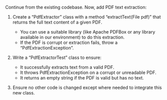 Continue from the existing codebase. Now, add PDF text extraction:

1. Create a “PdfExtractor” class with a method “extractText(File pdf)” that returns the full text content of a given PDF.
   - You can use a suitable library (like Apache PDFBox or any library available in our environment) to do this extraction.
   - If the PDF is corrupt or extraction fails, throw a “PdfExtractionException”.

2. Write a “PdfExtractorTest” class to ensure:
   - It successfully extracts text from a valid PDF.
   - It throws PdfExtractionException on a corrupt or unreadable PDF.
   - It returns an empty string if the PDF is valid but has no text.

3. Ensure no other code is changed except where needed to integrate this new class.
